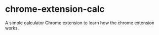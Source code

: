 # chrome-extension-calc
A simple calculator Chrome extension to learn how the chrome extension works.
